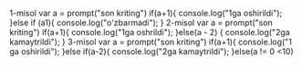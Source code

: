 1-misol
var a = prompt("son kriting")
if(a+1){
    console.log("1ga oshirildi");
}else if (a1){
    console.log("o'zbarmadi");
}
2-misol
var a = prompt("son kriting")
if(a+1){
    console.log("1ga oshrildi");
}else(a - 2) {
    console.log("2ga kamaytrildi");
}
3-misol
var a = prompt("son kriting")
if(a+1){
    console.log("1 ga oshirildi");
}else if(a-2){
    console.log("2ga kamaytrildi");
}else(a != 0 <10)
